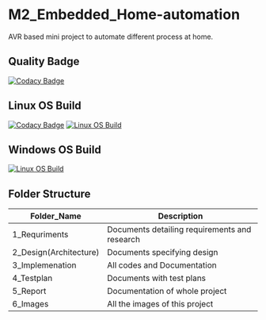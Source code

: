 # M2_Embedded_Home-automation
AVR based mini project to automate different process at home.

## Quality Badge
[![Codacy Badge](https://app.codacy.com/project/badge/Grade/f34cf131ef6a4a1db1e3bd2696fd43fd)](https://www.codacy.com/gh/rachitdBeast/M1_Application_Diary/dashboard?utm_source=github.com&amp;utm_medium=referral&amp;utm_content=rachitdBeast/M1_Application_Diary&amp;utm_campaign=Badge_Grade)


## Linux OS Build
[![Codacy Badge](https://api.codacy.com/project/badge/Grade/80dbf4a29c3d4c499689e9ba097a2994)](https://app.codacy.com/gh/rachitdBeast/M2_Embedded_Home-automation?utm_source=github.com&utm_medium=referral&utm_content=rachitdBeast/M2_Embedded_Home-automation&utm_campaign=Badge_Grade_Settings)
[![Linux OS Build](https://github.com/rachitdBeast/M2_Embedded_Home-automation/actions/workflows/c-cpp.yml/badge.svg)](https://github.com/rachitdBeast/M2_Embedded_Home-automation/actions/workflows/c-cpp.yml)

## Windows OS Build
[![Linux OS Build](https://github.com/rachitdBeast/M2_Embedded_Home-automation/actions/workflows/c-cpp_win.yml/badge.svg)](https://github.com/rachitdBeast/M2_Embedded_Home-automation/actions/workflows/c-cpp_win.yml)

## Folder Structure

Folder_Name      |  Description
-----------------|--------------
1_Requriments     |  Documents detailing requirements and research
2_Design(Architecture)         |  Documents specifying design
3_Implemenation  |  All codes and Documentation
4_Testplan       |  Documents with test plans
  5_Report       |  Documentation of whole project
6_Images         |  All the images of this project
